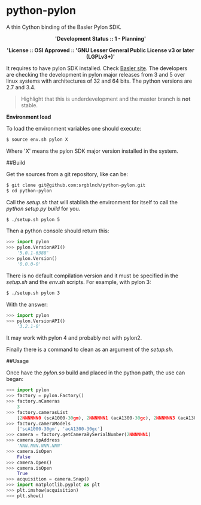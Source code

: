 # python-pylon
A thin Cython binding of the Basler Pylon SDK.

<p align="center"> <b>'Development Status :: 1 - Planning'</b> </p>

<p align="center"> <b>'License :: OSI Approved :: 'GNU Lesser General Public License v3 or later (LGPLv3+)'</b> </p>

It requires to have pylon SDK installed. Check [Basler site](http://www.baslerweb.com/en/support/downloads/software-downloads). The developers are checking the development in pylon major releases
from 3 and 5 over linux systems with architectures of 32 and 64 bits. The 
python versions are 2.7 and 3.4.

> Highlight that this is underdevelopment and the master branch is **not** stable.

**Environment load**

To load the environment variables one should execute:

```bash
$ source env.sh pylon X
```

Where 'X' means the pylon SDK major version installed in the system.

##Build

Get the sources from a git repository, like can be:

```bash
$ git clone git@github.com:srgblnch/python-pylon.git
$ cd python-pylon
```

Call the *setup.sh* that will stablish the environment for itself to call the *python setup.py build* for you.

```bash
$ ./setup.sh pylon 5
```

Then a python console should return this:

```python
>>> import pylon
>>> pylon.VersionAPI()
    '5.0.1-6388'
>>> pylon.Version()
    '0.0.0-0'
```

There is no default compilation version and it must be specified in the *setup.sh* and the *env.sh* scripts. For example, with pylon 3:

```bash
$ ./setup.sh pylon 3
```

With the answer:

```python
>>> import pylon
>>> pylon.VersionAPI()
    '3.2.1-0'
```

It may work with pylon 4 and probably not with pylon2.

Finally there is a command to clean as an argument of the _setup.sh_.

##Usage

Once have the *pylon.so* build and placed in the python path, the use can began:

```python
>>> import pylon
>>> factory = pylon.Factory()
>>> factory.nCameras
    3
>>> factory.camerasList
    [2NNNNNN0 (scA1000-30gm), 2NNNNNN1 (acA1300-30gc), 2NNNNNN3 (acA1300-30gc)]
>>> factory.cameraModels
    ['scA1000-30gm', 'acA1300-30gc']
>>> camera = factory.getCameraBySerialNumber(2NNNNNN1)
>>> camera.ipAddress
    'NNN.NNN.NNN.NNN'
>>> camera.isOpen
    False
>>> camera.Open()
>>> camera.isOpen
    True
>>> acquisition = camera.Snap()
>>> import matplotlib.pyplot as plt
>>> plt.imshow(acquisition)
>>> plt.show()
```
